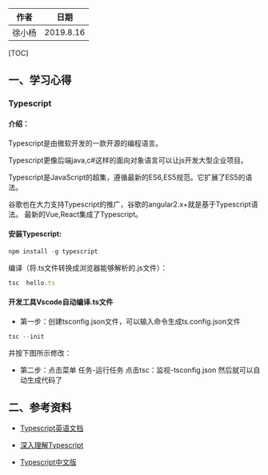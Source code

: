 

| 作者 | 日期 |
| -- | -- |
| 徐小杨 | 2019.8.16 |

[TOC]

## 一、学习心得
### Typescript
#### 介绍：
Typescript是由微软开发的一款开源的编程语言。

Typescript更像后端java,c#这样的面向对象语言可以让js开发大型企业项目。

Typescript是JavaScript的超集，遵循最新的ES6,ES5规范。它扩展了ES5的语法。

谷歌也在大力支持Typescript的推广，谷歌的angular2.x+就是基于Typescript语法。
最新的Vue,React集成了Typescript。

#### 安装Typescript:
```js
npm install -g typescript
```

编译（将.ts文件转换成浏览器能够解析的.js文件）：

```js
tsc  hello.ts
```

#### 开发工具Vscode自动编译.ts文件
- 第一步：创建tsconfig.json文件，可以输入命令生成ts.config.json文件

```js
tsc --init
```

并按下图所示修改：

- 第二步：点击菜单   任务-运行任务   点击tsc：监视-tsconfig.json  然后就可以自动生成代码了





## 二、参考资料

- [Typescript英语文档](http://www.typescriptlang.org/docs/home.html)

- [深入理解Typescript](https://jkchao.github.io/typescript-book-chinese/#why)

- [Typescript中文版](https://zhongsp.gitbooks.io/typescript-handbook/doc/handbook/Enums.html)
